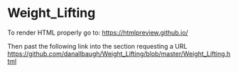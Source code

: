 # Weight_Lifting

To render HTML properly go to:
https://htmlpreview.github.io/

Then past the following link into the section requesting a URL
https://github.com/danallbaugh/Weight_Lifting/blob/master/Weight_Lifting.html
